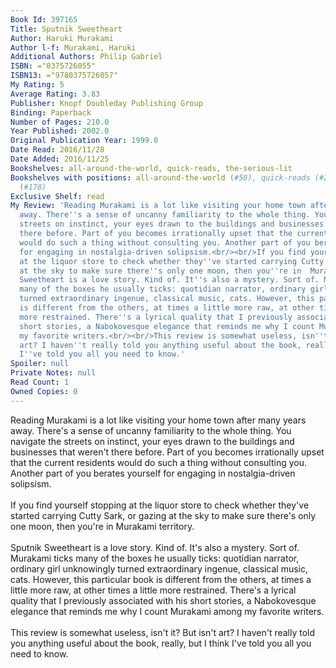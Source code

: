 ```yaml
---
Book Id: 397165
Title: Sputnik Sweetheart
Author: Haruki Murakami
Author l-f: Murakami, Haruki
Additional Authors: Philip Gabriel
ISBN: ="0375726055"
ISBN13: ="9780375726057"
My Rating: 5
Average Rating: 3.83
Publisher: Knopf Doubleday Publishing Group
Binding: Paperback
Number of Pages: 210.0
Year Published: 2002.0
Original Publication Year: 1999.0
Date Read: 2016/11/28
Date Added: 2016/11/25
Bookshelves: all-around-the-world, quick-reads, the-serious-lit
Bookshelves with positions: all-around-the-world (#58), quick-reads (#25), the-serious-lit
  (#178)
Exclusive Shelf: read
My Review: 'Reading Murakami is a lot like visiting your home town after many years
  away. There''s a sense of uncanny familiarity to the whole thing. You navigate the
  streets on instinct, your eyes drawn to the buildings and businesses that weren''t
  there before. Part of you becomes irrationally upset that the current residents
  would do such a thing without consulting you. Another part of you berates yourself
  for engaging in nostalgia-driven solipsism.<br/><br/>If you find yourself stopping
  at the liquor store to check whether they''ve started carrying Cutty Sark, or gazing
  at the sky to make sure there''s only one moon, then you''re in  Murakami territory.<br/><br/>Sputnik
  Sweetheart is a love story. Kind of. It''s also a mystery. Sort of. Murakami ticks
  many of the boxes he usually ticks: quotidian narrator, ordinary girl unknowingly
  turned extraordinary ingenue, classical music, cats. However, this particular book
  is different from the others, at times a little more raw, at other times a little
  more restrained. There''s a lyrical quality that I previously associated with his
  short stories, a Nabokovesque elegance that reminds me why I count Murakami among
  my favorite writers.<br/><br/>This review is somewhat useless, isn''t it? But isn''t
  art? I haven''t really told you anything useful about the book, really, but I think
  I''ve told you all you need to know.'
Spoiler: null
Private Notes: null
Read Count: 1
Owned Copies: 0
---
```


Reading Murakami is a lot like visiting your home town after many years away. There's a sense of uncanny familiarity to the whole thing. You navigate the streets on instinct, your eyes drawn to the buildings and businesses that weren't there before. Part of you becomes irrationally upset that the current residents would do such a thing without consulting you. Another part of you berates yourself for engaging in nostalgia-driven solipsism.<br/><br/>If you find yourself stopping at the liquor store to check whether they've started carrying Cutty Sark, or gazing at the sky to make sure there's only one moon, then you're in  Murakami territory.<br/><br/>Sputnik Sweetheart is a love story. Kind of. It's also a mystery. Sort of. Murakami ticks many of the boxes he usually ticks: quotidian narrator, ordinary girl unknowingly turned extraordinary ingenue, classical music, cats. However, this particular book is different from the others, at times a little more raw, at other times a little more restrained. There's a lyrical quality that I previously associated with his short stories, a Nabokovesque elegance that reminds me why I count Murakami among my favorite writers.<br/><br/>This review is somewhat useless, isn't it? But isn't art? I haven't really told you anything useful about the book, really, but I think I've told you all you need to know.